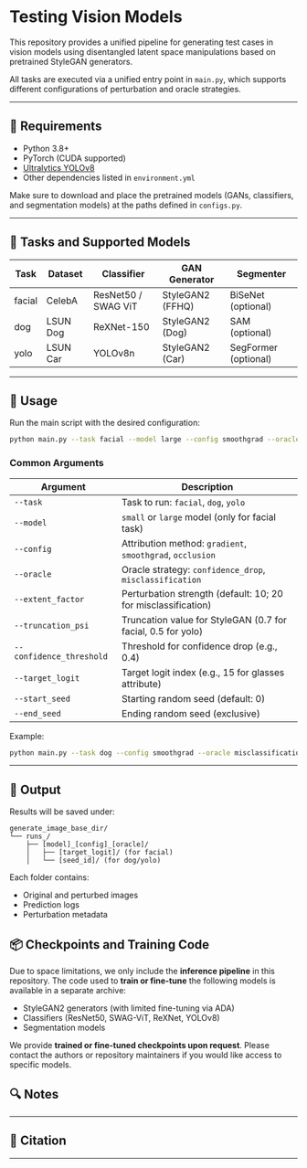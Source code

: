 
# Testing Vision Models

This repository provides a unified pipeline for generating test cases in vision models using disentangled latent space manipulations based on pretrained StyleGAN generators.



All tasks are executed via a unified entry point in `main.py`, which supports different configurations of perturbation and oracle strategies.

---

## 🔧 Requirements

* Python 3.8+
* PyTorch (CUDA supported)
* [Ultralytics YOLOv8](https://docs.ultralytics.com/)
* Other dependencies listed in `environment.yml`

Make sure to download and place the pretrained models (GANs, classifiers, and segmentation models) at the paths defined in `configs.py`.

---

## 🧭 Tasks and Supported Models

| Task   | Dataset  | Classifier          | GAN Generator    | Segmenter            |
| ------ | -------- | ------------------- | ---------------- | -------------------- |
| facial | CelebA   | ResNet50 / SWAG ViT | StyleGAN2 (FFHQ) | BiSeNet (optional)   |
| dog    | LSUN Dog | ReXNet-150          | StyleGAN2 (Dog)  | SAM (optional)       |
| yolo   | LSUN Car | YOLOv8n             | StyleGAN2 (Car)  | SegFormer (optional) |

---

## 🚀 Usage

Run the main script with the desired configuration:

```bash
python main.py --task facial --model large --config smoothgrad --oracle confidence_drop
```

### Common Arguments

| Argument                 | Description                                                   |
| ------------------------ | ------------------------------------------------------------- |
| `--task`                 | Task to run: `facial`, `dog`, `yolo`                          |
| `--model`                | `small` or `large` model (only for facial task)               |
| `--config`               | Attribution method: `gradient`, `smoothgrad`, `occlusion`     |
| `--oracle`               | Oracle strategy: `confidence_drop`, `misclassification`       |
| `--extent_factor`        | Perturbation strength (default: 10; 20 for misclassification) |
| `--truncation_psi`       | Truncation value for StyleGAN (0.7 for facial, 0.5 for yolo)  |
| `--confidence_threshold` | Threshold for confidence drop (e.g., 0.4)                     |
| `--target_logit`         | Target logit index (e.g., 15 for glasses attribute)           |
| `--start_seed`           | Starting random seed (default: 0)                             |
| `--end_seed`             | Ending random seed (exclusive)                                |

Example:

```bash
python main.py --task dog --config smoothgrad --oracle misclassification --start_seed 10 --end_seed 50
```

---

## 📁 Output

Results will be saved under:

```
generate_image_base_dir/
└── runs_/
    ├── [model]_[config]_[oracle]/
    │   ├── [target_logit]/ (for facial)
    │   └── [seed_id]/ (for dog/yolo)
```

Each folder contains:

* Original and perturbed images
* Prediction logs
* Perturbation metadata

## 📦 Checkpoints and Training Code

Due to space limitations, we only include the **inference pipeline** in this repository. The code used to **train or fine-tune** the following models is available in a separate archive:

* StyleGAN2 generators (with limited fine-tuning via ADA)
* Classifiers (ResNet50, SWAG-ViT, ReXNet, YOLOv8)
* Segmentation models

We provide **trained or fine-tuned checkpoints upon request**. Please contact the authors or repository maintainers if you would like access to specific models.

## 🔍 Notes

---

## 📝 Citation



---


